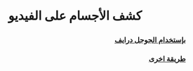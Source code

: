 # <p align="center">كشف الأجسام على الفيديو</p>


### <div dir="rtl">[ بإستخدام الجوجل درايف](https://github.com/shaimadotcom/DetictionAndPrediction/blob/master/ObjectDetectionOnVideo/objdetection_tut.mp4)</div>



### <div dir="rtl">[طريقة اخرى ](https://github.com/shaimadotcom/DetictionAndPrediction/blob/master/ObjectDetectionOnVideo/objdetection_2.mp4)</div>
